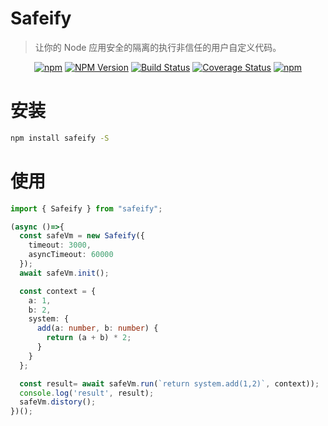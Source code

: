 # Safeify

> 让你的 Node 应用安全的隔离的执行非信任的用户自定义代码。

<div align="center">

[![npm](https://img.shields.io/npm/l/safeify.svg)](LICENSE.md)
[![NPM Version](https://img.shields.io/npm/v/safeify.svg)](https://www.npmjs.com/package/safeify)
[![Build Status](https://www.travis-ci.org/Houfeng/safeify.svg?branch=master)](https://www.travis-ci.org/Houfeng/safeify)
[![Coverage Status](https://coveralls.io/repos/github/Houfeng/safeify/badge.svg?branch=master)](https://coveralls.io/github/Houfeng/safeify?branch=master)
[![npm](https://img.shields.io/npm/dt/safeify.svg)](https://www.npmjs.com/package/safeify)

</div>

# 安装

```sh
npm install safeify -S
```

# 使用

```ts
import { Safeify } from "safeify";

(async ()=>{
  const safeVm = new Safeify({
    timeout: 3000,
    asyncTimeout: 60000
  });
  await safeVm.init();

  const context = {
    a: 1,
    b: 2,
    system: {
      add(a: number, b: number) {
        return (a + b) * 2;
      }
    }
  };

  const result= await safeVm.run(`return system.add(1,2)`, context));
  console.log('result', result);
  safeVm.distory();
})();
```